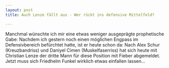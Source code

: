 ```yaml
---
layout: post
title: Auch Lenze fällt aus - Wer rückt ins defensive Mittelfeld?

---
```


Manchmal wünschte ich mir eine etwas weniger ausgeprägte prophetische Gabe: Nachdem ich gestern noch einen möglichen Engpass im Defensivbereich befürchtet hatte, ist er heute schon da: Nach Alex Schur (Kreuzbandriss) und Daniyel Cimen (Muskelfaserriss) hat sich heute mit Christian Lenze der dritte Mann für diese Position mit Fieber abgemeldet. Jetzt muss sich Friedhelm Funkel wirklich etwas einfallen lassen...


